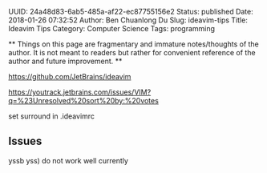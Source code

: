 UUID: 24a48d83-6ab5-485a-af22-ec87755156e2
Status: published
Date: 2018-01-26 07:32:52
Author: Ben Chuanlong Du
Slug: ideavim-tips
Title: Ideavim Tips
Category: Computer Science
Tags: programming

**
Things on this page are
fragmentary and immature notes/thoughts of the author.
It is not meant to readers
but rather for convenient reference of the author and future improvement.
**

https://github.com/JetBrains/ideavim

https://youtrack.jetbrains.com/issues/VIM?q=%23Unresolved%20sort%20by:%20votes

set surround in .ideavimrc

## Issues

yssb yss) do not work well currently 

